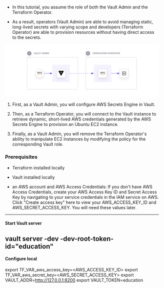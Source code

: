 


- In this tutorial, you assume the role of both the Vault Admin and the Terraform Operator.

- As a result, operators (Vault Admin) are able to avoid managing static, long-lived secrets with varying scope and developers (Terraform Operator) are able to provision resources without having direct access to the secrets.


![alt text](vault_img.png)

1. First, as a Vault Admin, you will configure AWS Secrets Engine in Vault.

2. Then, as a Terraform Operator, you will connect to the Vault instance to retrieve dynamic, short-lived AWS credentials generated by the AWS Secrets Engine to provision an Ubuntu EC2 instance.


3. Finally, as a Vault Admin, you will remove the Terraform Operator's ability to manipulate EC2 instances by modifying the policy for the corresponding Vault role.


### Prerequisites

- Terraform installed locally

- Vault installed locally

- an AWS account and AWS Access Credentials: If you don't have AWS Access Credentials, create your AWS Access Key ID and Secret Access Key by navigating to your service credentials in the IAM service on AWS. Click "Create access key" here to view your AWS_ACCESS_KEY_ID and AWS_SECRET_ACCESS_KEY. You will need these values later.


---
#### Start Vault server

vault server -dev -dev-root-token-id="education"
---


#### Configure local 

export TF_VAR_aws_access_key=<AWS_ACCESS_KEY_ID>
export TF_VAR_aws_secret_key=<AWS_SECRET_ACCESS_KEY>
export VAULT_ADDR=http://127.0.0.1:8200
export VAULT_TOKEN=education